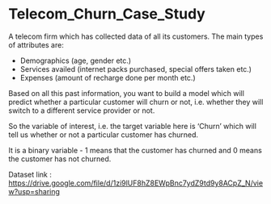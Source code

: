 # Telecom_Churn_Case_Study

A telecom firm which has collected data of all its customers. The main types of attributes are:  

- Demographics (age, gender etc.) 
- Services availed (internet packs purchased, special offers taken etc.) 
- Expenses (amount of recharge done per month etc.) 

Based on all this past information, you want to build a model which will predict whether a particular customer will churn or not, i.e. whether they will switch to a different service provider or not. 

So the variable of interest, i.e. the target variable here is ‘Churn’ which will tell us whether or not a particular customer has churned. 

It is a binary variable - 1 means that the customer has churned and 0 means the customer has not churned.

Dataset link : https://drive.google.com/file/d/1zi9lUF8hZ8EWpBnc7ydZ9td9y8ACpZ_N/view?usp=sharing

